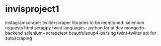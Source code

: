 # invisproject1
instagramscraper
twiiterscraper
libraries to be mentioned:
selenium 
requests html
scrappy
twint
languages : python for ai dev
            mongodb-backend
            selenium- scrapetest
            beautfulsoup4-parsing
            twint-twiiter api for autoscraping
            
